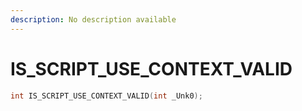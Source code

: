 ```yaml
---
description: No description available 
---
```


# IS_SCRIPT_USE_CONTEXT_VALID

```cpp
int IS_SCRIPT_USE_CONTEXT_VALID(int _Unk0);
```